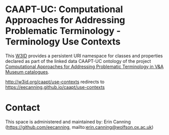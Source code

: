 # CAAPT-UC: Computational Approaches for Addressing Problematic Terminology - Terminology Use Contexts
This [W3ID](https://w3id.org) provides a persistent URI namespace for classes and properties declared as part of the linked data CAAPT-UC ontology of the project [Computational Approaches for Addressing Problematic Terminology in V&A Museum catalogues](https://gtr.ukri.org/projects?ref=studentship-2784579).

http://w3id.org/caapt/use-contexts redirects to https://eecanning.github.io/caapt/use-contexts
# Contact
This space is administered and maintained by: 
Erin Canning (https://github.com/eecanning, mailto:erin.canning@wolfson.ox.ac.uk)
